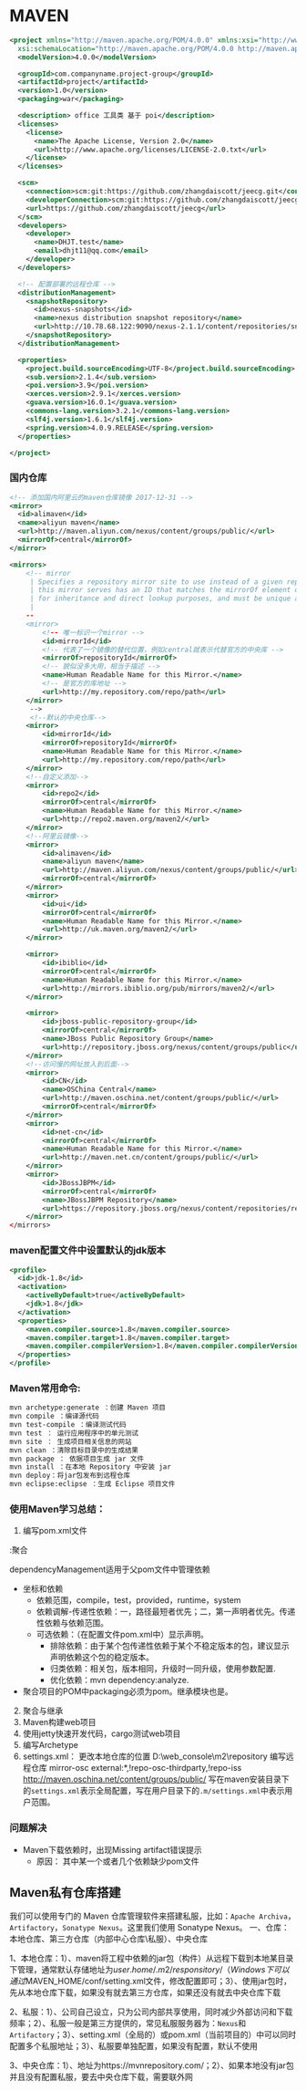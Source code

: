 # MAVEN
``` xml
<project xmlns="http://maven.apache.org/POM/4.0.0" xmlns:xsi="http://www.w3.org/2001/XMLSchema-instance"
  xsi:schemaLocation="http://maven.apache.org/POM/4.0.0 http://maven.apache.org/xsd/maven-4.0.0.xsd">
  <modelVersion>4.0.0</modelVersion>

  <groupId>com.companyname.project-group</groupId>
  <artifactId>project</artifactId>
  <version>1.0</version>
  <packaging>war</packaging>

  <description> office 工具类 基于 poi</description>
  <licenses>
    <license>
      <name>The Apache License, Version 2.0</name>
      <url>http://www.apache.org/licenses/LICENSE-2.0.txt</url>
    </license>
  </licenses>

  <scm>
    <connection>scm:git:https://github.com/zhangdaiscott/jeecg.git</connection>
    <developerConnection>scm:git:https://github.com/zhangdaiscott/jeecg.git</developerConnection>
    <url>https://github.com/zhangdaiscott/jeecg</url>
  </scm>
  <developers>
    <developer>
      <name>DHJT.test</name>
      <email>dhjt11@qq.com</email>
    </developer>
  </developers>

  <!-- 配置部署的远程仓库 -->
  <distributionManagement>
    <snapshotRepository>
      <id>nexus-snapshots</id>
      <name>nexus distribution snapshot repository</name>
      <url>http://10.78.68.122:9090/nexus-2.1.1/content/repositories/snapshots/</url>
    </snapshotRepository>
  </distributionManagement>

  <properties>
    <project.build.sourceEncoding>UTF-8</project.build.sourceEncoding>
    <sub.version>2.1.4</sub.version>
    <poi.version>3.9</poi.version>
    <xerces.version>2.9.1</xerces.version>
    <guava.version>16.0.1</guava.version>
    <commons-lang.version>3.2.1</commons-lang.version>
    <slf4j.version>1.6.1</slf4j.version>
    <spring.version>4.0.9.RELEASE</spring.version>
  </properties>

</project>
```
### 国内仓库

``` xml
<!-- 添加国内阿里云的maven仓库镜像 2017-12-31 -->
<mirror>
  <id>alimaven</id>
  <name>aliyun maven</name>
  <url>http://maven.aliyun.com/nexus/content/groups/public/</url>
  <mirrorOf>central</mirrorOf>
</mirror>

<mirrors>
    <!-- mirror
     | Specifies a repository mirror site to use instead of a given repository. The repository that
     | this mirror serves has an ID that matches the mirrorOf element of this mirror. IDs are used
     | for inheritance and direct lookup purposes, and must be unique across the set of mirrors.
     |
    --
    <mirror>
        <!-- 唯一标识一个mirror -->
        <id>mirrorId</id>
        <!-- 代表了一个镜像的替代位置，例如central就表示代替官方的中央库 -->
        <mirrorOf>repositoryId</mirrorOf>
        <!-- 貌似没多大用，相当于描述 -->
        <name>Human Readable Name for this Mirror.</name>
        <!-- 是官方的库地址 -->
        <url>http://my.repository.com/repo/path</url>
    </mirror>
     -->
     <!--默认的中央仓库-->
    <mirror>
        <id>mirrorId</id>
        <mirrorOf>repositoryId</mirrorOf>
        <name>Human Readable Name for this Mirror.</name>
        <url>http://my.repository.com/repo/path</url>
    </mirror>
    <!--自定义添加-->
    <mirror>
        <id>repo2</id>
        <mirrorOf>central</mirrorOf>
        <name>Human Readable Name for this Mirror.</name>
        <url>http://repo2.maven.org/maven2/</url>
    </mirror>
    <!--阿里云镜像-->
    <mirror>  
        <id>alimaven</id>  
        <name>aliyun maven</name>  
        <url>http://maven.aliyun.com/nexus/content/groups/public/</url>  
        <mirrorOf>central</mirrorOf>          
    </mirror>
    <mirror>
        <id>ui</id>
        <mirrorOf>central</mirrorOf>
        <name>Human Readable Name for this Mirror.</name>
        <url>http://uk.maven.org/maven2/</url>
    </mirror>

    <mirror>
        <id>ibiblio</id>
        <mirrorOf>central</mirrorOf>
        <name>Human Readable Name for this Mirror.</name>
        <url>http://mirrors.ibiblio.org/pub/mirrors/maven2/</url>
    </mirror>

    <mirror>
        <id>jboss-public-repository-group</id>
        <mirrorOf>central</mirrorOf>
        <name>JBoss Public Repository Group</name>
        <url>http://repository.jboss.org/nexus/content/groups/public</url>
    </mirror>
    <!--访问慢的网址放入到后面-->
    <mirror>
        <id>CN</id>
        <name>OSChina Central</name>
        <url>http://maven.oschina.net/content/groups/public/</url>
        <mirrorOf>central</mirrorOf>
    </mirror>
    <mirror>
        <id>net-cn</id>
        <mirrorOf>central</mirrorOf>
        <name>Human Readable Name for this Mirror.</name>
        <url>http://maven.net.cn/content/groups/public/</url>
    </mirror>
    <mirror>
        <id>JBossJBPM</id>
        <mirrorOf>central</mirrorOf>
        <name>JBossJBPM Repository</name>
        <url>https://repository.jboss.org/nexus/content/repositories/releases/</url>
    </mirror>
</mirrors>
```
### maven配置文件中设置默认的jdk版本
``` xml
<profile>
  <id>jdk-1.8</id>
  <activation>
    <activeByDefault>true</activeByDefault>
    <jdk>1.8</jdk>
  </activation>
  <properties>
    <maven.compiler.source>1.8</maven.compiler.source>
    <maven.compiler.target>1.8</maven.compiler.target>
    <maven.compiler.compilerVersion>1.8</maven.compiler.compilerVersion>
  </properties>
</profile>
```

### Maven常用命令:
``` sh
mvn archetype:generate ：创建 Maven 项目
mvn compile ：编译源代码
mvn test-compile ：编译测试代码
mvn test ： 运行应用程序中的单元测试
mvn site ： 生成项目相关信息的网站
mvn clean ：清除目标目录中的生成结果
mvn package ： 依据项目生成 jar 文件
mvn install ：在本地 Repository 中安装 jar
mvn deploy：将jar包发布到远程仓库
mvn eclipse:eclipse ：生成 Eclipse 项目文件
```
### 使用Maven学习总结：
1. 编写pom.xml文件
<modelVersion>
<parent><groupId><artifactId><version><relativePath>
<groupId>
<artifactId>
<packaging>
<name>
<modules>:聚合
<version>
<properties>
<dependencies>
<build>
<testResources>
<pluginManagement>

dependencyManagement适用于父pom文件中管理依赖

- 坐标和依赖
    + 依赖范围，compile，test，provided，runtime，system
    + 依赖调解-传递性依赖：一，路径最短者优先；二，第一声明者优先。传递性依赖与依赖范围。
    + 可选依赖：（在配置文件pom.xml中）显示声明。
        * 排除依赖：由于某个包传递性依赖于某个不稳定版本的包，建议显示声明依赖这个包的稳定版本。
        * 归类依赖：相关包，版本相同，升级时一同升级，使用参数配置<properties>.
        * 优化依赖：mvn dependency:analyze.
- 聚合项目的POM中packaging必须为pom。继承模块也是。

2. 聚合与继承
3. Maven构建web项目
4. 使用jetty快速开发代码，cargo测试web项目
5. 编写Archetype
6. settings.xml：
  更改本地仓库的位置
    <localRepository>D:\web_console\m2\repository</localRepository>
  编写远程仓库
    <mirror>
        <!-- 镜像所有远程仓库，但不包括指定的仓库 -->
        <id>mirror-osc</id>
        <mirrorOf>external:*,!repo-osc-thirdparty,!repo-iss</mirrorOf>
        <url>http://maven.oschina.net/content/groups/public/</url>
    </mirror>
    写在maven安装目录下的`settings.xml`表示全局配置，写在用户目录下的`.m/settings.xml`中表示用户范围。

### 问题解决
- Maven下载依赖时，出现Missing artifact错误提示
    + 原因： 其中某一个或者几个依赖缺少pom文件

## Maven私有仓库搭建
我们可以使用专门的 Maven 仓库管理软件来搭建私服，比如：`Apache Archiva`，`Artifactory`，`Sonatype Nexus`。这里我们使用 Sonatype Nexus。
一、仓库：本地仓库、第三方仓库（内部中心仓库\私服）、中央仓库

1、本地仓库：1）、maven将工程中依赖的jar包（构件）从远程下载到本地某目录下管理，通常默认存储地址为${user.home}/.m2/responsitory/（Windows下可以通过%USERPROFILE%直接定位到当前用户文件夹路径下）；2）、jar包存储方式为在responsitory下groupId/artifactId/version/*.jar；3）修改本地仓库方式，找到$MAVEN_HOME/conf/setting.xml文件，修改配置<localRepository>即可；3）、使用jar包时，先从本地仓库下载，如果没有就去第三方仓库，如果还没有就去中央仓库下载

2、私服：1）、公司自己设立，只为公司内部共享使用，同时减少外部访问和下载频率；2）、私服一般是第三方提供的，常见私服服务器为：`Nexus`和`Artifactory`；3）、setting.xml（全局的）或pom.xml（当前项目的）中可以同时配置多个私服地址；3）、私服要单独配置，如果没有配置，默认不使用

3、中央仓库：1）、地址为https://mvnrepository.com/；2）、如果本地没有jar包并且没有配置私服，要去中央仓库下载，需要联外网

[1]: https://blog.csdn.net/boling_cavalry/article/details/79059021 '实战maven私有仓库三部曲之一：搭建和使用'
[2]: https://blog.csdn.net/boling_cavalry/article/details/79111740 '实战maven私有仓库三部曲之三：Docker下搭建maven私有仓库'
[3]: https://blog.csdn.net/boling_cavalry/article/details/79070744 '实战maven私有仓库三部曲之二：上传到私有仓库'
[4]: https://blog.csdn.net/ckxuexixuexi/article/details/80824203 'maven jar包没有能正确下载，如何解决（我所知道的）'
[5]: https://blog.csdn.net/ou_yu_chen/article/details/82999577 'maven本地仓库jar包下载失败/不完全的解决'